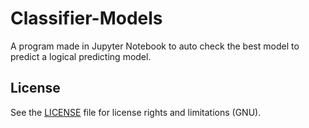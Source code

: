 # Classifier-Models

A program made in Jupyter Notebook to auto check the best model to predict a logical predicting model.

## License

See the [LICENSE](LICENSE) file for license rights and limitations (GNU).
